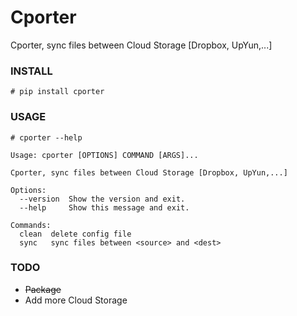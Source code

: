 Cporter
======

Cporter, sync files between Cloud Storage [Dropbox, UpYun,...]

### INSTALL

	# pip install cporter

### USAGE
	
	# cporter --help
	
	Usage: cporter [OPTIONS] COMMAND [ARGS]...

    Cporter, sync files between Cloud Storage [Dropbox, UpYun,...]

	Options:
	  --version  Show the version and exit.
	  --help     Show this message and exit.

	Commands:
	  clean  delete config file
	  sync   sync files between <source> and <dest>


### TODO
- ~~Package~~
- Add more Cloud Storage
